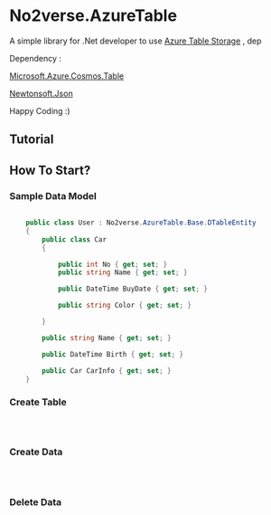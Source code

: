 # No2verse.AzureTable

A simple library for .Net developer to use [Azure Table Storage](https://azure.microsoft.com/en-us/services/storage/tables/) , dep

Dependency :

[Microsoft.Azure.Cosmos.Table](https://www.nuget.org/packages/Microsoft.Azure.Cosmos.Table)

[Newtonsoft.Json](https://www.nuget.org/packages/Newtonsoft.Json/)

Happy Coding :)

Tutorial
----

How To Start?
----

### Sample Data Model 

```C#

    public class User : No2verse.AzureTable.Base.DTableEntity
    {
        public class Car
        {

            public int No { get; set; }
            public string Name { get; set; }

            public DateTime BuyDate { get; set; }

            public string Color { get; set; }

        }

        public string Name { get; set; }

        public DateTime Birth { get; set; }

        public Car CarInfo { get; set; }
    }          


```


### Create Table

```C#

            


```

### Create Data

```C#

            


```



### Delete Data

```C#

            


```






